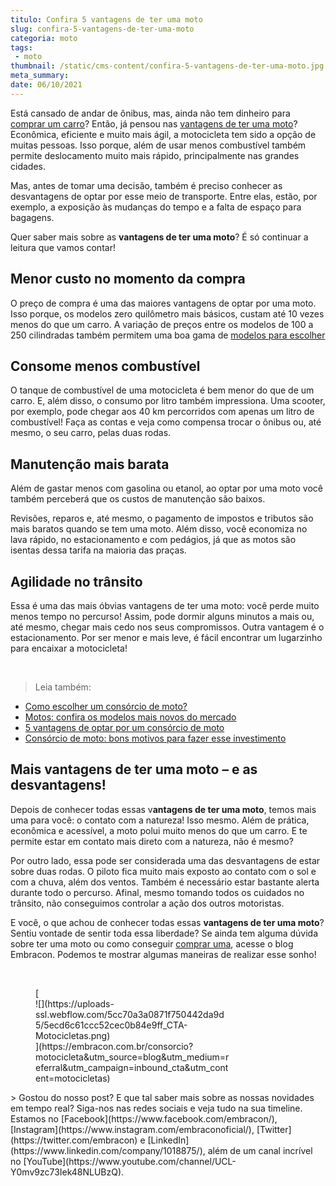 ```yaml
---
titulo: Confira 5 vantagens de ter uma moto
slug: confira-5-vantagens-de-ter-uma-moto
categoria: moto
tags:
 - moto
thumbnail: /static/cms-content/confira-5-vantagens-de-ter-uma-moto.jpg
meta_summary: 
date: 06/10/2021
---
```

Está cansado de andar de ônibus, mas, ainda não tem dinheiro para [comprar um carro](https://www.embracon.com.br/blog/carro-ou-moto-qual-e-melhor-para-voce)? Então, já pensou nas [vantagens de ter uma moto](https://www.embracon.com.br/blog/5-vantagens-consorcio-de-moto)? Econômica, eficiente e muito mais ágil, a motocicleta tem sido a opção de muitas pessoas. Isso porque, além de usar menos combustível também permite deslocamento muito mais rápido, principalmente nas grandes cidades.

Mas, antes de tomar uma decisão, também é preciso conhecer as desvantagens de optar por esse meio de transporte. Entre elas, estão, por exemplo, a exposição às mudanças do tempo e a falta de espaço para bagagens.

Quer saber mais sobre as **vantagens de ter uma moto**? É só continuar a leitura que vamos contar!

**Menor custo no momento da compra**
------------------------------------

O preço de compra é uma das maiores vantagens de optar por uma moto. Isso porque, os modelos zero quilômetro mais básicos, custam até 10 vezes menos do que um carro. A variação de preços entre os modelos de 100 a 250 cilindradas também permitem uma boa gama de [modelos para escolher](https://www.embracon.com.br/blog/motos-confira-os-modelos-mais-novos-do-mercado)

**Consome menos combustível**
-----------------------------

O tanque de combustível de uma motocicleta é bem menor do que de um carro. E, além disso, o consumo por litro também impressiona. Uma scooter, por exemplo, pode chegar aos 40 km percorridos com apenas um litro de combustível! Faça as contas e veja como compensa trocar o ônibus ou, até mesmo, o seu carro, pelas duas rodas.

**Manutenção mais barata**
--------------------------

Além de gastar menos com gasolina ou etanol, ao optar por uma moto você também perceberá que os custos de manutenção são baixos.

Revisões, reparos e, até mesmo, o pagamento de impostos e tributos são mais baratos quando se tem uma moto. Além disso, você economiza no lava rápido, no estacionamento e com pedágios, já que as motos são isentas dessa tarifa na maioria das praças.

**Agilidade no trânsito**
-------------------------

Essa é uma das mais óbvias vantagens de ter uma moto: você perde muito menos tempo no percurso! Assim, pode dormir alguns minutos a mais ou, até mesmo, chegar mais cedo nos seus compromissos. Outra vantagem é o estacionamento. Por ser menor e mais leve, é fácil encontrar um lugarzinho para encaixar a motocicleta!

‍

> Leia também:

- [Como escolher um consórcio de moto?](https://www.embracon.com.br/blog/como-escolher-um-consorcio-de-moto)
- [Motos: confira os modelos mais novos do mercado](https://www.embracon.com.br/blog/motos-confira-os-modelos-mais-novos-do-mercado)
- [5 vantagens de optar por um consórcio de moto](https://www.embracon.com.br/blog/5-vantagens-consorcio-de-moto)
- [Consórcio de moto: bons motivos para fazer esse investimento](https://www.embracon.com.br/blog/consorcio-de-moto-bons-motivos-para-fazer-esse-investimento)

**Mais vantagens de ter uma moto – e as desvantagens!**
-------------------------------------------------------

Depois de conhecer todas essas v**antagens de ter uma moto**, temos mais uma para você: o contato com a natureza! Isso mesmo. Além de prática, econômica e acessível, a moto polui muito menos do que um carro. E te permite estar em contato mais direto com a natureza, não é mesmo?

Por outro lado, essa pode ser considerada uma das desvantagens de estar sobre duas rodas. O piloto fica muito mais exposto ao contato com o sol e com a chuva, além dos ventos. Também é necessário estar bastante alerta durante todo o percurso. Afinal, mesmo tomando todos os cuidados no trânsito, não conseguimos controlar a ação dos outros motoristas.

E você, o que achou de conhecer todas essas **vantagens de ter uma moto**? Sentiu vontade de sentir toda essa liberdade? Se ainda tem alguma dúvida sobre ter uma moto ou como conseguir [comprar uma](https://www.embracon.com.br/consorcio-motos), acesse o blog Embracon. Podemos te mostrar algumas maneiras de realizar esse sonho!

‍

<figure class="w-richtext-figure-type-image w-richtext-align-center" style="max-width:310px">[<div>![](https://uploads-ssl.webflow.com/5cc70a3a0871f750442da9d5/5ecd6c61ccc52cec0b84e9ff_CTA-Motocicletas.png)</div>](https://embracon.com.br/consorcio?motocicleta&utm_source=blog&utm_medium=referral&utm_campaign=inbound_cta&utm_content=motocicletas)</figure>> Gostou do nosso post? E que tal saber mais sobre as nossas novidades em tempo real? Siga-nos nas redes sociais e veja tudo na sua timeline. Estamos no [Facebook](https://www.facebook.com/embracon/), [Instagram](https://www.instagram.com/embraconoficial/), [Twitter](https://twitter.com/embracon) e [LinkedIn](https://www.linkedin.com/company/1018875/), além de um canal incrível no [YouTube](https://www.youtube.com/channel/UCL-Y0mv9zc73Iek48NLUBzQ).
